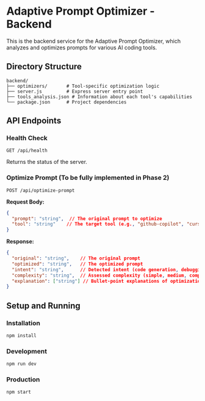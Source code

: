 # Adaptive Prompt Optimizer - Backend

This is the backend service for the Adaptive Prompt Optimizer, which analyzes and optimizes prompts for various AI coding tools.

## Directory Structure

```
backend/
├── optimizers/       # Tool-specific optimization logic
├── server.js         # Express server entry point
├── tools_analysis.json # Information about each tool's capabilities
└── package.json      # Project dependencies
```

## API Endpoints

### Health Check
```
GET /api/health
```
Returns the status of the server.

### Optimize Prompt (To be fully implemented in Phase 2)
```
POST /api/optimize-prompt
```

**Request Body:**
```json
{
  "prompt": "string",  // The original prompt to optimize
  "tool": "string"    // The target tool (e.g., "github-copilot", "cursor")
}
```

**Response:**
```json
{
  "original": "string",    // The original prompt
  "optimized": "string",   // The optimized prompt
  "intent": "string",      // Detected intent (code generation, debugging, etc.)
  "complexity": "string",  // Assessed complexity (simple, medium, complex)
  "explanation": ["string"] // Bullet-point explanations of optimizations
}
```

## Setup and Running

### Installation
```bash
npm install
```

### Development
```bash
npm run dev
```

### Production
```bash
npm start
```